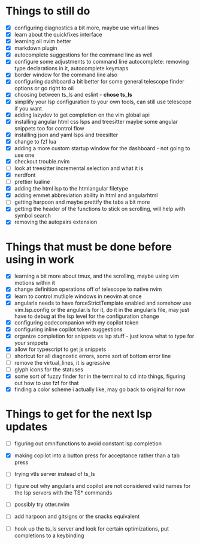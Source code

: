 # Things to still do

- [x] configuring diagnostics a bit more, maybe use virtual lines
- [x] learn about the quickfixes interface
- [x] learning oil nvim better
- [x] markdown plugin
- [x] autocomplete suggestions for the command line as well
- [x] configure some adjustments to command line autocomplete: removing type declarations in it, autocomplete keymaps
- [x] border window for the command line also
- [x] configuring dashboard a bit better for some general telescope finder options or go right to oil
- [x] choosing between ts_ls and eslint - **chose ts_ls**
- [x] simplify your lsp configuration to your own tools, can still use telescope if you want
- [x] adding lazydev to get completion on the vim global api
- [x] installing angular html css lsps and treesitter maybe some angular snippets too for control flow
- [x] installing json and yaml lsps and treesitter
- [x] change to fzf lua
- [x] adding a more custom startup window for the dashboard - not going to use one
- [x] checkout trouble.nvim
- [ ] look at treesitter incremental selection and what it is
- [x] nerdfont
- [ ] prettier lualine
- [x] adding the html lsp to the htmlangular filetype
- [x] adding emmet abbreviation ability in html and angularhtml
- [ ] getting harpoon and maybe prettify the tabs a bit more
- [x] getting the header of the functions to stick on scrolling, will help with symbol search
- [x] removing the autopairs extension

# Things that must be done before using in work

- [x] learning a bit more about tmux, and the scrolling, maybe using vim motions within it
- [x] change definition operations off of telescope to native nvim
- [x] learn to control mutliple windows in neovim at once
- [x] angularls needs to have forceStrictTemplate enabled and somehow use vim.lsp.config or the angular.ls for it, do it in the angularls file, may just have to debug at the lsp level for the configuration change
- [x] configuring codecompanion with my copilot token
- [x] configuring inline copilot token suggestions
- [x] organize completion for snippets vs lsp stuff - just know what to type for your snippets
- [x] allow for typescript to get js snippets
- [ ] shortcut for all diagnostic errors, some sort of bottom error line
- [ ] remove the virtual_lines, it is agressive
- [ ] glyph icons for the statuses
- [x] some sort of fuzzy finder for in the terminal to cd into things, figuring out how to use fzf for that
- [x] finding a color scheme i actually like, may go back to original for now

# Things to get for the next lsp updates

- [ ] figuring out omnifunctions to avoid constant lsp completion
- [x] making copilot into a button press for acceptance rather than a tab press
- [ ] trying vtls server instead of ts_ls
- [ ] figure out why angularls and copilot are not considered valid names for the lsp servers with the TS* commands
- [ ] possibly try otter.nvim
- [ ] add harpoon and gitsigns or the snacks equivalent
- [ ] hook up the ts_ls server and look for certain optimizations, put completions to a keybinding

